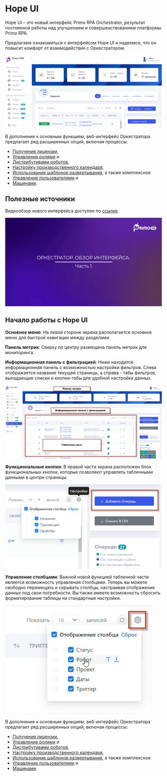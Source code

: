 # Hope UI

Hope UI – это новый интерфейс Primo RPA Orchestrator, результат постоянной работы над улучшением и совершенствованием платформы Primo RPA. 

Предлагаем ознакомиться с интерфейсом Hope UI и надеемся, что он повысит комфорт от взаимодействия с Оркестратором.

![](../.gitbook/assets1/2.png)

В дополнение к основным функциям, веб-интерфейс Оркестратора  предлагает ряд расширенных опций, включая процессы:

* [Получения лицензии](https://github.com/PrimoRPA/Docs.Rus/blob/main/orchestrator-hope-ui/get_licenses.md), 
* [Управление ролями](https://github.com/PrimoRPA/Docs.Rus/blob/main/orchestrator-hope-ui/User_role_managment.md) и 
* [Дистрибутивами роботов](https://github.com/PrimoRPA/Docs.Rus/blob/main/orchestrator-hope-ui/robot_distribution_management.md), 
* [Настройку производственного календаря](https://github.com/PrimoRPA/Docs.Rus/blob/main/orchestrator-hope-ui/production_calendar.md), 
* [Использование шаблонов развертывания](https://github.com/PrimoRPA/Docs.Rus/blob/SiuzanaTedzhoeva-HopeUI/orchestrator-hope-ui/template.md), а также комплексное 
* [Управление пользователями](https://github.com/PrimoRPA/Docs.Rus/blob/SiuzanaTedzhoeva-HopeUI/orchestrator-hope-ui/add_user.md) и 
* [Машинами](https://github.com/PrimoRPA/Docs.Rus/blob/SiuzanaTedzhoeva-HopeUI/orchestrator-hope-ui/add_mashine.md). 

## Полезные источники

Видеообзор нового интерфейса доступен по [ссылке](https://www.youtube.com/watch?v=SlxgjXDrvsM).


<a href="https://www.youtube.com/watch?v=SlxgjXDrvsM"><img src="../.gitbook/assets1/youtube-hope-ui-part1.gif" width="850" title="hover text"></a>


## Начало работы с Hope UI

**Основное меню**: На левой стороне экрана располагается основное меню для быстрой навигации между разделами.

**Панель метрик**: Сверху по центру размещена панель метрик для мониторинга.

**Информационная панель с фильтрацией**: Ниже находится информационная панель с возможностью настройки фильтров. Слева отображается название текущей страницы, а справа - табы фильтров, выпадающие списки и кнопки-табы для удобной настройки данных.

![](../.gitbook/assets1/menu22.png)

**Функциональные кнопки**: В правой части экрана расположен блок функциональных кнопок, которые позволяют управлять табличными данными в центре страницы.

![](../.gitbook/assets1/funk_knopki.png)

**Управление столбцами**: Важной новой функцией табличной части является возможность управления столбцами. Теперь вы можете свободно перемещать и скрывать столбцы, настраивая отображение данных под свои потребности. Вы также имеете возможность сбросить форматирование таблицы на стандартные настройки.

![](../.gitbook/assets1/Nastr.png)

В дополнение к основным функциям, веб-интерфейс Оркестратора  предлагает ряд расширенных опций, включая процессы:

* [Получения лицензии](https://github.com/PrimoRPA/Docs.Rus/blob/main/orchestrator-hope-ui/get_licenses.md), 
* [Управление ролями](https://github.com/PrimoRPA/Docs.Rus/blob/main/orchestrator-hope-ui/User_role_managment.md) и 
* [Дистрибутивами роботов](https://github.com/PrimoRPA/Docs.Rus/blob/main/orchestrator-hope-ui/robot_distribution_management.md), 
* [Настройку производственного календаря](https://github.com/PrimoRPA/Docs.Rus/blob/main/orchestrator-hope-ui/production_calendar.md), 
* [Использование шаблонов развертывания](https://github.com/PrimoRPA/Docs.Rus/blob/SiuzanaTedzhoeva-HopeUI/orchestrator-hope-ui/template.md), а также комплексное 
* [Управление пользователями](https://github.com/PrimoRPA/Docs.Rus/blob/SiuzanaTedzhoeva-HopeUI/orchestrator-hope-ui/add_user.md) и 
* [Машинами](https://github.com/PrimoRPA/Docs.Rus/blob/SiuzanaTedzhoeva-HopeUI/orchestrator-hope-ui/add_mashine.md). 


